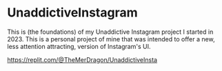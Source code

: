 # UnaddictiveInstagram
This is (the foundations) of my Unaddictive Instagram project I started in 2023. This is a personal project of mine that was intended to offer a new, less attention attracting, version of Instagram's UI. 

https://replit.com/@TheMerDragon/UnaddictiveInsta
